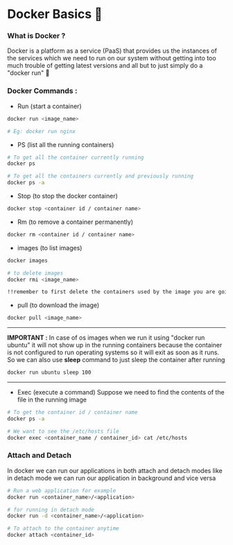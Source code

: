 # Docker Basics 🐳

### What is Docker ?

Docker is a platform as a service (PaaS) that provides us the instances of the services which we need to run on our system without getting into too much trouble of getting latest versions and all but to just simply do a "docker run" 🚀

### Docker Commands :

- Run (start a container)
```bash
docker run <image_name>

# Eg: docker run nginx
```

- PS (list all the running containers)
```bash
# To get all the container currently running
docker ps

# To get all the containers currently and previously running
docker ps -a
```

- Stop (to stop the docker container)
```bash
docker stop <container id / container name>
```

- Rm (to remove a container permanently)
```bash
docker rm <container id / container name>
```

- images (to list images)
```bash
docker images

# to delete images
docker rmi <image_name>

!!remember to first delete the containers used by the image you are going to delete!!
```

- pull (to download the image)
```bash
docker pull <image_name>
```


----------------------------------------------------------
**IMPORTANT :**
In case of os images when we run it using "docker run ubuntu" it will not show up in the running containers because the container is not configured to run operating systems so it will exit as soon as it runs. So we can also use **sleep** command to just sleep the container after running
```bash
docker run ubuntu sleep 100
```
----------------------------------------------------------



- Exec (execute a command)
Suppose we need to find the contents of the file in the running image
```bash
# To get the container id / container name
docker ps -a

# We want to see the /etc/hosts file
docker exec <container_name / container_id> cat /etc/hosts
```


### Attach and Detach 
In docker we can run our applications in both attach and detach modes like in detach mode we can run our application in background and vice versa
```bash
# Run a web application for example
docker run <container_name>/<application>

# for running in detach mode
docker run -d <container_name>/<application>

# To attach to the container anytime
docker attach <container_id>
```
